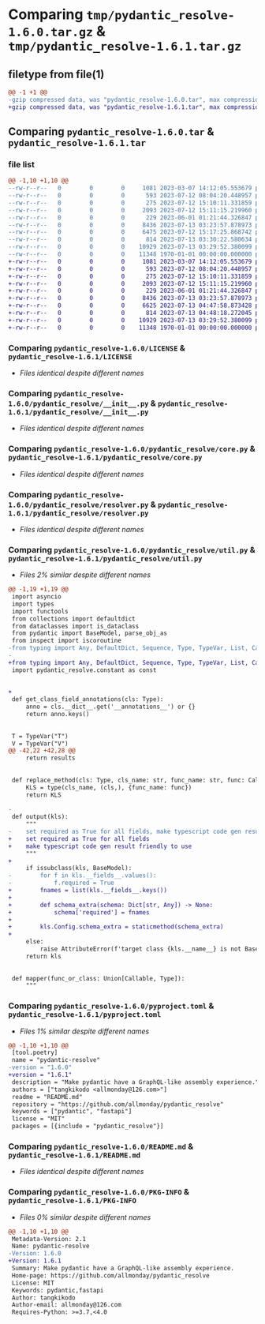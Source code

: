 # Comparing `tmp/pydantic_resolve-1.6.0.tar.gz` & `tmp/pydantic_resolve-1.6.1.tar.gz`

## filetype from file(1)

```diff
@@ -1 +1 @@
-gzip compressed data, was "pydantic_resolve-1.6.0.tar", max compression
+gzip compressed data, was "pydantic_resolve-1.6.1.tar", max compression
```

## Comparing `pydantic_resolve-1.6.0.tar` & `pydantic_resolve-1.6.1.tar`

### file list

```diff
@@ -1,10 +1,10 @@
--rw-r--r--   0        0        0     1081 2023-03-07 14:12:05.553679 pydantic_resolve-1.6.0/LICENSE
--rw-r--r--   0        0        0      593 2023-07-12 08:04:20.448957 pydantic_resolve-1.6.0/pydantic_resolve/__init__.py
--rw-r--r--   0        0        0      275 2023-07-12 15:10:11.331859 pydantic_resolve-1.6.0/pydantic_resolve/constant.py
--rw-r--r--   0        0        0     2093 2023-07-12 15:11:15.219960 pydantic_resolve-1.6.0/pydantic_resolve/core.py
--rw-r--r--   0        0        0      229 2023-06-01 01:21:44.326847 pydantic_resolve-1.6.0/pydantic_resolve/exceptions.py
--rw-r--r--   0        0        0     8436 2023-07-13 03:23:57.878973 pydantic_resolve-1.6.0/pydantic_resolve/resolver.py
--rw-r--r--   0        0        0     6475 2023-07-12 15:17:25.868742 pydantic_resolve-1.6.0/pydantic_resolve/util.py
--rw-r--r--   0        0        0      814 2023-07-13 03:30:22.580634 pydantic_resolve-1.6.0/pyproject.toml
--rw-r--r--   0        0        0    10929 2023-07-13 03:29:52.380099 pydantic_resolve-1.6.0/README.md
--rw-r--r--   0        0        0    11348 1970-01-01 00:00:00.000000 pydantic_resolve-1.6.0/PKG-INFO
+-rw-r--r--   0        0        0     1081 2023-03-07 14:12:05.553679 pydantic_resolve-1.6.1/LICENSE
+-rw-r--r--   0        0        0      593 2023-07-12 08:04:20.448957 pydantic_resolve-1.6.1/pydantic_resolve/__init__.py
+-rw-r--r--   0        0        0      275 2023-07-12 15:10:11.331859 pydantic_resolve-1.6.1/pydantic_resolve/constant.py
+-rw-r--r--   0        0        0     2093 2023-07-12 15:11:15.219960 pydantic_resolve-1.6.1/pydantic_resolve/core.py
+-rw-r--r--   0        0        0      229 2023-06-01 01:21:44.326847 pydantic_resolve-1.6.1/pydantic_resolve/exceptions.py
+-rw-r--r--   0        0        0     8436 2023-07-13 03:23:57.878973 pydantic_resolve-1.6.1/pydantic_resolve/resolver.py
+-rw-r--r--   0        0        0     6625 2023-07-13 04:47:58.873428 pydantic_resolve-1.6.1/pydantic_resolve/util.py
+-rw-r--r--   0        0        0      814 2023-07-13 04:48:18.272045 pydantic_resolve-1.6.1/pyproject.toml
+-rw-r--r--   0        0        0    10929 2023-07-13 03:29:52.380099 pydantic_resolve-1.6.1/README.md
+-rw-r--r--   0        0        0    11348 1970-01-01 00:00:00.000000 pydantic_resolve-1.6.1/PKG-INFO
```

### Comparing `pydantic_resolve-1.6.0/LICENSE` & `pydantic_resolve-1.6.1/LICENSE`

 * *Files identical despite different names*

### Comparing `pydantic_resolve-1.6.0/pydantic_resolve/__init__.py` & `pydantic_resolve-1.6.1/pydantic_resolve/__init__.py`

 * *Files identical despite different names*

### Comparing `pydantic_resolve-1.6.0/pydantic_resolve/core.py` & `pydantic_resolve-1.6.1/pydantic_resolve/core.py`

 * *Files identical despite different names*

### Comparing `pydantic_resolve-1.6.0/pydantic_resolve/resolver.py` & `pydantic_resolve-1.6.1/pydantic_resolve/resolver.py`

 * *Files identical despite different names*

### Comparing `pydantic_resolve-1.6.0/pydantic_resolve/util.py` & `pydantic_resolve-1.6.1/pydantic_resolve/util.py`

 * *Files 2% similar despite different names*

```diff
@@ -1,19 +1,19 @@
 import asyncio
 import types
 import functools
 from collections import defaultdict
 from dataclasses import is_dataclass
 from pydantic import BaseModel, parse_obj_as
 from inspect import iscoroutine
-from typing import Any, DefaultDict, Sequence, Type, TypeVar, List, Callable, Optional, Mapping, Union, Iterator
-
+from typing import Any, DefaultDict, Sequence, Type, TypeVar, List, Callable, Optional, Mapping, Union, Iterator, Dict
 import pydantic_resolve.constant as const
 
 
+
 def get_class_field_annotations(cls: Type):
     anno = cls.__dict__.get('__annotations__') or {}
     return anno.keys()
 
 
 T = TypeVar("T")
 V = TypeVar("V")
@@ -42,22 +42,28 @@
     return results
 
 
 def replace_method(cls: Type, cls_name: str, func_name: str, func: Callable):
     KLS = type(cls_name, (cls,), {func_name: func})
     return KLS
 
-
 def output(kls):
     """
-    set required as True for all fields, make typescript code gen result friendly to use
+    set required as True for all fields
+    make typescript code gen result friendly to use
     """
+
     if issubclass(kls, BaseModel):
-        for f in kls.__fields__.values():
-            f.required = True
+        fnames = list(kls.__fields__.keys())
+
+        def schema_extra(schema: Dict[str, Any]) -> None:
+            schema['required'] = fnames
+
+        kls.Config.schema_extra = staticmethod(schema_extra)
+
     else:
         raise AttributeError(f'target class {kls.__name__} is not BaseModel')
     return kls
 
 
 def mapper(func_or_class: Union[Callable, Type]):
     """
```

### Comparing `pydantic_resolve-1.6.0/pyproject.toml` & `pydantic_resolve-1.6.1/pyproject.toml`

 * *Files 1% similar despite different names*

```diff
@@ -1,10 +1,10 @@
 [tool.poetry]
 name = "pydantic-resolve"
-version = "1.6.0"
+version = "1.6.1"
 description = "Make pydantic have a GraphQL-like assembly experience."
 authors = ["tangkikodo <allmonday@126.com>"]
 readme = "README.md"
 repository = "https://github.com/allmonday/pydantic_resolve"
 keywords = ["pydantic", "fastapi"]
 license = "MIT"
 packages = [{include = "pydantic_resolve"}]
```

### Comparing `pydantic_resolve-1.6.0/README.md` & `pydantic_resolve-1.6.1/README.md`

 * *Files identical despite different names*

### Comparing `pydantic_resolve-1.6.0/PKG-INFO` & `pydantic_resolve-1.6.1/PKG-INFO`

 * *Files 0% similar despite different names*

```diff
@@ -1,10 +1,10 @@
 Metadata-Version: 2.1
 Name: pydantic-resolve
-Version: 1.6.0
+Version: 1.6.1
 Summary: Make pydantic have a GraphQL-like assembly experience.
 Home-page: https://github.com/allmonday/pydantic_resolve
 License: MIT
 Keywords: pydantic,fastapi
 Author: tangkikodo
 Author-email: allmonday@126.com
 Requires-Python: >=3.7,<4.0
```

